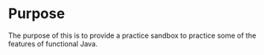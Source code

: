 # Purpose

The purpose of this is to provide a practice sandbox to practice some of the features of functional Java. 

